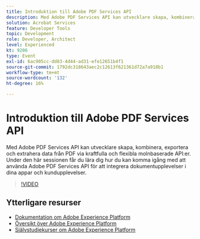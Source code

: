 ```yaml
---
title: Introduktion till Adobe PDF Services API
description: Med Adobe PDF Services API kan utvecklare skapa, kombinera, exportera och extrahera data från PDF via kraftfulla och flexibla molnbaserade API:er. Under den här sessionen får du lära dig hur du kan komma igång med att använda Adobe PDF Services API för att integrera dokumentupplevelser i dina appar och kundupplevelser.
solution: Acrobat Services
feature: Developer Tools
topic: Development
role: Developer, Architect
level: Experienced
kt: 9206
type: Event
exl-id: 6ac905cc-dd03-4d44-ad31-efe12651b4f1
source-git-commit: 1792dc318643aec2c12613f621361d72a7a918b1
workflow-type: tm+mt
source-wordcount: '132'
ht-degree: 16%

---
```


# Introduktion till Adobe PDF Services API

Med Adobe PDF Services API kan utvecklare skapa, kombinera, exportera och extrahera data från PDF via kraftfulla och flexibla molnbaserade API:er. Under den här sessionen får du lära dig hur du kan komma igång med att använda Adobe PDF Services API för att integrera dokumentupplevelser i dina appar och kundupplevelser.


>[!VIDEO](https://video.tv.adobe.com/v/337601/?quality=12&learn=on&hidetitle=true)

## Ytterligare resurser

- [Dokumentation om Adobe Experience Platform](https://experienceleague.adobe.com/docs/experience-platform.html)
- [Översikt över Adobe Experience Platform](https://experienceleague.adobe.com/docs/experience-platform/landing/home.html)
- [Självstudiekurser om Adobe Experience Platform](https://experienceleague.adobe.com/docs/platform-learn/tutorials/overview.html?lang=sv)
